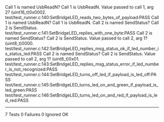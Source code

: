 Call 1 is named UsbReadN? Call 1 is UsbReadN.
Value passed to call 1, arg 2? (uint16_t)0x0002.
test/test_runner.c:140:SetBridgeLED_reads_two_bytes_of_payload:PASS
Call 1 is named UsbReadN? Call 1 is UsbReadN.
Call 2 is named SendStatus? Call 2 is SendStatus.
test/test_runner.c:141:SetBridgeLED_replies_with_one_byte:PASS
Call 2 is named SendStatus? Call 2 is SendStatus.
Value passed to call 2, arg 1? (uint8_t)0000.
test/test_runner.c:142:SetBridgeLED_replies_msg_status_ok_if_led_number_is_status_led:PASS
Call 2 is named SendStatus? Call 2 is SendStatus.
Value passed to call 2, arg 1? (uint8_t)0x01.
test/test_runner.c:143:SetBridgeLED_replies_msg_status_error_if_led_number_is_not_recognized:PASS
test/test_runner.c:144:SetBridgeLED_turns_off_led_if_payload_is_led_off:PASS
test/test_runner.c:145:SetBridgeLED_turns_led_on_and_green_if_payload_is_led_green:PASS
test/test_runner.c:146:SetBridgeLED_turns_led_on_and_red_if_payload_is_led_red:PASS

-----------------------
7 Tests 0 Failures 0 Ignored 
OK
